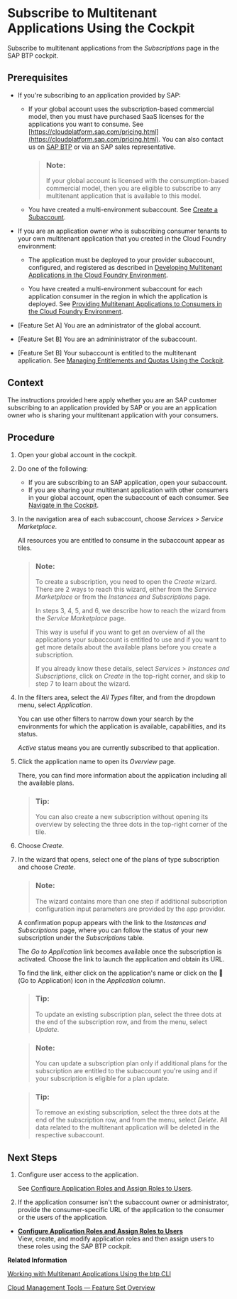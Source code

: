 <!-- loio7a3e39622be14413b2a4df7c02ca1170 -->

# Subscribe to Multitenant Applications Using the Cockpit

Subscribe to multitenant applications from the *Subscriptions* page in the SAP BTP cockpit.



<a name="loio7a3e39622be14413b2a4df7c02ca1170__prereq_acw_hml_pkb"/>

## Prerequisites

-   If you're subscribing to an application provided by SAP:

    -   If your global account uses the subscription-based commercial model, then you must have purchased SaaS licenses for the applications you want to consume. See [https://cloudplatform.sap.com/pricing.html](https://cloudplatform.sap.com/pricing.html). You can also contact us on [SAP BTP](https://cloudplatform.sap.com/index.html) or via an SAP sales representative.

        > ### Note:  
        > If your global account is licensed with the consumption-based commercial model, then you are eligible to subscribe to any multitenant application that is available to this model.

    -   You have created a multi-environment subaccount. See [Create a Subaccount](Create_a_Subaccount_05280a1.md).

-   If you are an application owner who is subscribing consumer tenants to your own multitenant application that you created in the Cloud Foundry environment:

    -   The application must be deployed to your provider subaccount, configured, and registered as described in [Developing Multitenant Applications in the Cloud Foundry Environment](../30-development/Developing_Multitenant_Applications_in_the_Cloud_Foundry_Environment_5e8a2b7.md).

    -   You have created a multi-environment subaccount for each application consumer in the region in which the application is deployed. See [Providing Multitenant Applications to Consumers in the Cloud Foundry Environment](../30-development/Providing_Multitenant_Applications_to_Consumers_in_the_Cloud_Foundry_Environment_7a013f1.md).

-   \[Feature Set A\] You are an administrator of the global account.

-   \[Feature Set B\] You are an admininistrator of the subaccount.

-   \[Feature Set B\] Your subaccount is entitled to the multitenant application. See [Managing Entitlements and Quotas Using the Cockpit](Managing_Entitlements_and_Quotas_Using_the_Cockpit_c824874.md).




<a name="loio7a3e39622be14413b2a4df7c02ca1170__context_ecw_hml_pkb"/>

## Context

The instructions provided here apply whether you are an SAP customer subscribing to an application provided by SAP or you are an application owner who is sharing your multitenant application with your consumers.



<a name="loio7a3e39622be14413b2a4df7c02ca1170__steps_fcw_hml_pkb"/>

## Procedure

1.  Open your global account in the cockpit.

2.  Do one of the following:

    -   If you are subscribing to an SAP application, open your subaccount.
    -   If you are sharing your multitenant application with other consumers in your global account, open the subaccount of each consumer.
    See [Navigate in the Cockpit](Navigate_in_the_Cockpit_0874895.md).

3.  In the navigation area of each subaccount, choose *Services* \> *Service Marketplace*.

    All resources you are entitled to consume in the subaccount appear as tiles.

    > ### Note:  
    > To create a subscription, you need to open the *Create* wizard. There are 2 ways to reach this wizard, either from the *Service Marketplace* or from the *Instances and Subscriptions* page.
    > 
    > In steps 3, 4, 5, and 6, we describe how to reach the wizard from the *Service Marketplace* page.
    > 
    > This way is useful if you want to get an overview of all the applications your subaccount is entitled to use and if you want to get more details about the available plans before you create a subscription.
    > 
    > If you already know these details, select *Services* \> *Instances and Subscriptions*, click on *Create* in the top-right corner, and skip to step 7 to learn about the wizard.

4.  In the filters area, select the *All Types* filter, and from the dropdown menu, select *Application*.

    You can use other filters to narrow down your search by the environments for which the application is available, capabilities, and its status.

    *Active* status means you are currently subscribed to that application.

5.  Click the application name to open its *Overview* page.

    There, you can find more information about the application including all the available plans.

    > ### Tip:  
    > You can also create a new subscription without opening its overview by selecting the three dots in the top-right corner of the tile.

6.  Choose *Create*.

7.  In the wizard that opens, select one of the plans of type subscription and choose *Create*.

    > ### Note:  
    > The wizard contains more than one step if additional subscription configuration input parameters are provided by the app provider.

    A confirmation popup appears with the link to the *Instances and Subscriptions* page, where you can follow the status of your new subscription under the *Subscriptions* table.

    The *Go to Application* link becomes available once the subscription is activated. Choose the link to launch the application and obtain its URL.

    To find the link, either click on the application's name or click on the   \(Go to Application\)  icon in the *Application* column.

    > ### Tip:  
    > To update an existing subscription plan, select the three dots at the end of the subscription row, and from the menu, select *Update*.

    > ### Note:  
    > You can update a subscription plan only if additional plans for the subscription are entitled to the subaccount you're using and if your subscription is eligible for a plan update.

    > ### Tip:  
    > To remove an existing subscription, select the three dots at the end of the subscription row, and from the menu, select *Delete*. All data related to the multitenant application will be deleted in the respective subaccount.




<a name="loio7a3e39622be14413b2a4df7c02ca1170__postreq_icw_hml_pkb"/>

## Next Steps

1.  Configure user access to the application.

    See [Configure Application Roles and Assign Roles to Users](Configure_Application_Roles_and_Assign_Roles_to_Users_56a7153.md).

2.  If the application consumer isn't the subaccount owner or administrator, provide the consumer-specific URL of the application to the consumer or the users of the application.


-   **[Configure Application Roles and Assign Roles to Users](Configure_Application_Roles_and_Assign_Roles_to_Users_56a7153.md "View, create, and modify application roles and then assign users to these roles using
		the SAP BTP
                                    cockpit.")**  
View, create, and modify application roles and then assign users to these roles using the SAP BTP cockpit.

**Related Information**  


[Working with Multitenant Applications Using the btp CLI](Working_with_Multitenant_Applications_Using_the_btp_CLI_c1b0fcc.md "Use the SAP BTP command line interface (btp CLI) to manage the multitenant applications to which a subaccount is entitled to subscribe.")

[Cloud Management Tools — Feature Set Overview](../10-concepts/Cloud_Management_Tools_—_Feature_Set_Overview_caf4e4e.md "Cloud management tools represent the group of technologies designed for managing SAP BTP.")

